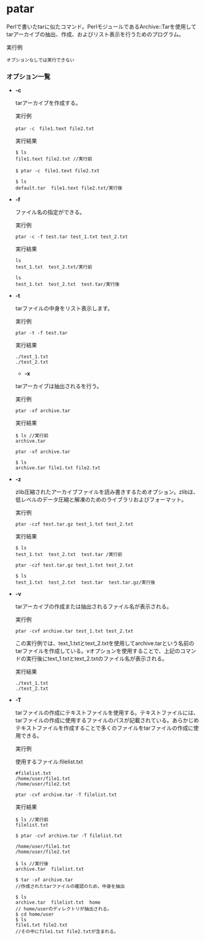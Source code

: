 [](ファイル名はコマンド名.md)
# patar
Perlで書いたtarに似たコマンド。PerlモジュールであるArchive::Tarを使用してtarアーカイブの抽出、作成、およびリスト表示を行うためのプログラム。

  実行例 [](変更しない)
  
  ```
  オプションなしでは実行できない
  ```


  

### オプション一覧


- **-c**
  
  tarアーカイブを作成する。

  実行例 [](変更しない)
  
  ```
  ptar -c　file1.text file2.txt
  ```


  実行結果　[](変更しない)


  ```
  $ ls
  file1.text file2.txt //実行前

  $ ptar -c　file1.text file2.txt

  $ ls
  default.tar  file1.text file2.txt/実行後
  ```
- **-f** 
    
  ファイル名の指定ができる。
  
  実行例　[](変更しない)
  
  ```
  ptar -c -f test.tar test_1.txt test_2.txt 
  ```


  実行結果　[](変更しない)


  ```
  ls
  test_1.txt  test_2.txt/実行前
  
  ls
  test_1.txt  test_2.txt  test.tar/実行後
  ```
- **-t** 
    
  tarファイルの中身をリスト表示します。
  
  実行例　[](変更しない)
  
  ```
  ptar -t -f test.tar
  ```


  実行結果　[](変更しない)


  ```
  ./test_1.txt
  ./test_2.txt
  ```
  - **-x** 
    
  tarアーカイブは抽出されるを行う。
  
  実行例　[](変更しない)
  
  ```
  ptar -xf archive.tar
  ```
  


  実行結果　[](変更しない)


  ```
  $ ls //実行前
  archive.tar

  ptar -xf archive.tar

  $ ls 
  archive.tar file1.txt file2.txt
  ```

- **-z** 
    
  zlib圧縮されたアーカイブファイルを読み書きするためオプション。zlibは、低レベルのデータ圧縮と解凍のためのライブラリおよびフォーマット。
  
  実行例　[](変更しない)
  
  ```
  ptar -czf test.tar.gz test_1.txt test_2.txt
  ```


  実行結果　[](変更しない)


  ```
  $ ls
  test_1.txt  test_2.txt  test.tar /実行前

  ptar -czf test.tar.gz test_1.txt test_2.txt

  $ ls
  test_1.txt  test_2.txt  test.tar  test.tar.gz/実行後
  ```


- **-v** 
    
  tarアーカイブの作成または抽出されるファイル名が表示される。
  
  実行例　[](変更しない)
  
  ```
  ptar -cvf archive.tar test_1.txt test_2.txt
  ```
  この実行例では、text_1.txtとtext_2.txtを使用してarchive.tarという名前のtarファイルを作成している。vオプションを使用することで、上記のコマンドの実行後にtext_1.txtとtext_2.txtのファイル名が表示される。


  実行結果　[](変更しない)


  ```
  ./test_1.txt
  ./test_2.txt
  ```
  


- **-T** 
  
  tarファイルの作成にテキストファイルを使用する。テキストファイルには、tarファイルの作成に使用するファイルのパスが記載されている。あらかじめテキストファイルを作成することで多くのファイルをtarファイルの作成に使用できる。

  実行例　[](変更しない)

  使用するファイル:filelist.txt

  ```
  #filelist.txt
  /home/user/file1.txt
  /home/user/file2.txt
  ```
  
  ```
  ptar -cvf archive.tar -T filelist.txt
  ```


  実行結果　[](変更しない)


  ```
  $ ls //実行前
  filelist.txt 

  $ ptar -cvf archive.tar -T filelist.txt

  /home/user/file1.txt
  /home/user/file2.txt

  $ ls //実行後
  archive.tar  filelist.txt

  $ tar -xf archive.tar
  //作成されたtarファイルの確認のため、中身を抽出

  $ ls
  archive.tar  filelist.txt  home
  // home/userのディレクトリが抽出される。
  $ cd home/user
  $ ls
  file1.txt file2.txt
  //その中にfile1.txt file2.txtが含まれる。
  ```





